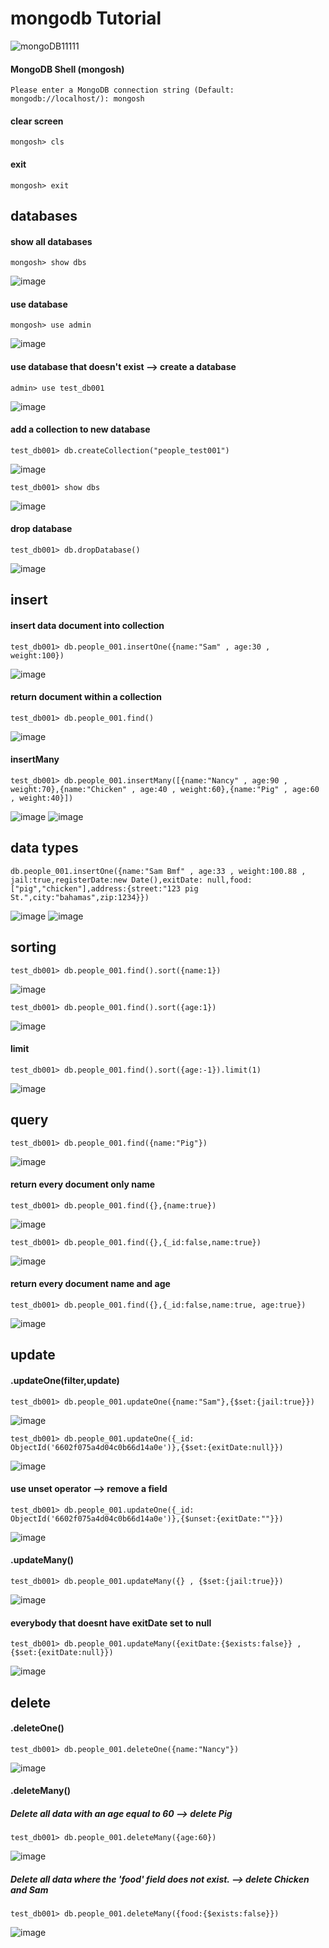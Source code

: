 # mongodb Tutorial
![mongoDB11111](https://github.com/Kittisak008B/mongodb/assets/157298910/b817211c-5848-4533-b428-3cd17027ad2a)

#### MongoDB Shell (mongosh)

```
Please enter a MongoDB connection string (Default: mongodb://localhost/): mongosh
```
#### clear screen
```
mongosh> cls
```
#### exit
```
mongosh> exit
```

## databases
#### show all databases
```
mongosh> show dbs
```
![image](https://github.com/Kittisak008B/mongodb/assets/157298910/cc079d19-c36f-492c-94e9-187b21467c3d)

#### use database
```
mongosh> use admin
```
![image](https://github.com/Kittisak008B/mongodb/assets/157298910/4f6bb777-53d0-4055-8bd5-43cee435f6f3)
#### use database that doesn't exist --> create a database
```
admin> use test_db001
```
![image](https://github.com/Kittisak008B/mongodb/assets/157298910/a2ac3692-b9b7-4095-a906-8bdcf653a782)
#### add a collection to new database
```
test_db001> db.createCollection("people_test001")
```
![image](https://github.com/Kittisak008B/mongodb/assets/157298910/02d82b59-d7a9-4f75-9b9d-a9529cb6071b)
```
test_db001> show dbs
```
![image](https://github.com/Kittisak008B/mongodb/assets/157298910/bc98457e-28a4-4650-a679-78fd93ea272f)
#### drop database
```
test_db001> db.dropDatabase()
```
![image](https://github.com/Kittisak008B/mongodb/assets/157298910/31e81c54-87b2-4d40-a178-ed09c66fcc8a)

## insert
#### insert data document into collection
```
test_db001> db.people_001.insertOne({name:"Sam" , age:30 , weight:100})
```
![image](https://github.com/Kittisak008B/mongodb/assets/157298910/16b5349a-3e0a-4c1a-8307-fb996e697a48)
#### return document within a collection
```
test_db001> db.people_001.find()
```
![image](https://github.com/Kittisak008B/mongodb/assets/157298910/b39c7e23-a16c-41c6-9c35-8b99f2a45f72)
#### insertMany
```
test_db001> db.people_001.insertMany([{name:"Nancy" , age:90 , weight:70},{name:"Chicken" , age:40 , weight:60},{name:"Pig" , age:60 , weight:40}])
```
![image](https://github.com/Kittisak008B/mongodb/assets/157298910/b0a0fadc-a130-495b-9b28-49a40dacd88b)
![image](https://github.com/Kittisak008B/mongodb/assets/157298910/554e71c0-d579-4943-a2d2-35c76a64c774)

## data types
```
db.people_001.insertOne({name:"Sam Bmf" , age:33 , weight:100.88 , jail:true,registerDate:new Date(),exitDate: null,food:["pig","chicken"],address:{street:"123 pig St.",city:"bahamas",zip:1234}})
```
![image](https://github.com/Kittisak008B/mongodb/assets/157298910/f5ab8fdc-e60a-41dc-90ab-8f503bf9f001)
![image](https://github.com/Kittisak008B/mongodb/assets/157298910/a08ab520-16cf-4ca5-8989-74a048543f49)

## sorting
```
test_db001> db.people_001.find().sort({name:1})
```
![image](https://github.com/Kittisak008B/mongodb/assets/157298910/9703a015-fa2e-45c5-998e-419ab6075ab9)
```
test_db001> db.people_001.find().sort({age:1})
```
![image](https://github.com/Kittisak008B/mongodb/assets/157298910/5e3d6c68-36db-427c-8eb4-a770f65dda05)
#### limit
```
test_db001> db.people_001.find().sort({age:-1}).limit(1)
```
![image](https://github.com/Kittisak008B/mongodb/assets/157298910/461170fb-76f1-44d5-b025-1ecf7e6ae50d)

## query
```
test_db001> db.people_001.find({name:"Pig"})
```
![image](https://github.com/Kittisak008B/mongodb/assets/157298910/3fd111e6-57fb-4916-ba91-467ef1b9418b)
#### return every document only name
```
test_db001> db.people_001.find({},{name:true})
```
![image](https://github.com/Kittisak008B/mongodb/assets/157298910/2d26d6e1-68e7-4941-9eff-3054c6b26c75)
```
test_db001> db.people_001.find({},{_id:false,name:true})
```
![image](https://github.com/Kittisak008B/mongodb/assets/157298910/8927eca5-582b-429e-8d96-971eee8a91f2)
#### return every document name and age
```
test_db001> db.people_001.find({},{_id:false,name:true, age:true})
```
![image](https://github.com/Kittisak008B/mongodb/assets/157298910/698acc94-6aa8-48a1-8e4e-2d6b6283195d)
## update
#### .updateOne(filter,update)
```
test_db001> db.people_001.updateOne({name:"Sam"},{$set:{jail:true}})
```
![image](https://github.com/Kittisak008B/mongodb/assets/157298910/170a5c5a-8887-474d-af44-ea82a6fdd4aa)
```
test_db001> db.people_001.updateOne({_id: ObjectId('6602f075a4d04c0b66d14a0e')},{$set:{exitDate:null}})
```
![image](https://github.com/Kittisak008B/mongodb/assets/157298910/bd4d7a24-431d-4787-905e-69ff400974b6)
#### use unset operator --> remove a field
```
test_db001> db.people_001.updateOne({_id: ObjectId('6602f075a4d04c0b66d14a0e')},{$unset:{exitDate:""}})
```
![image](https://github.com/Kittisak008B/mongodb/assets/157298910/3dd0ef28-b0fb-4316-a150-54f7bf3de225)
#### .updateMany()
```
test_db001> db.people_001.updateMany({} , {$set:{jail:true}})
```
![image](https://github.com/Kittisak008B/mongodb/assets/157298910/6714410a-15a3-45d6-81d2-777c671abeed)
#### everybody that doesnt have exitDate set to null
```
test_db001> db.people_001.updateMany({exitDate:{$exists:false}} , {$set:{exitDate:null}})
```
![image](https://github.com/Kittisak008B/mongodb/assets/157298910/2ef32f47-0bd9-482b-a44f-5352edb239e4)

## delete
#### .deleteOne()
```
test_db001> db.people_001.deleteOne({name:"Nancy"})
```
![image](https://github.com/Kittisak008B/mongodb/assets/157298910/a3b13120-6fea-4fc5-ab8c-b178e7a81a5e)
#### .deleteMany()  
##### Delete all data with an age equal to 60  --> delete Pig
```
test_db001> db.people_001.deleteMany({age:60})
```
![image](https://github.com/Kittisak008B/mongodb/assets/157298910/58742a57-3fae-452e-b383-461197212885)
#####  Delete all data where the 'food' field does not exist. --> delete Chicken and Sam
```
test_db001> db.people_001.deleteMany({food:{$exists:false}})
```
![image](https://github.com/Kittisak008B/mongodb/assets/157298910/85f64411-a005-4324-bbf4-5bdff247d894)



























